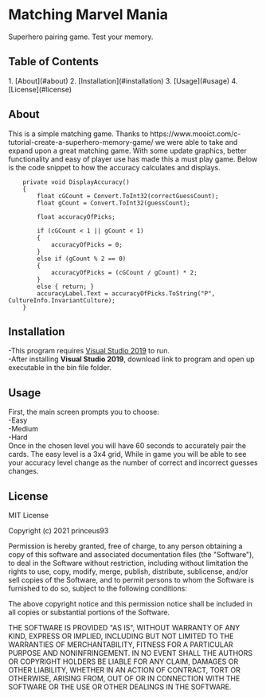 <h1> Matching Marvel Mania</h1>
Superhero pairing game. Test your memory.

<h2>Table of Contents</h2>
1. [About](#about)
2. [Installation](#installation)
3. [Usage](#usage)
4. [License](#license)

<h2>About</h2>
This is a simple matching game. Thanks to https://www.mooict.com/c-tutorial-create-a-superhero-memory-game/ we were able to take and expand upon a great matching game. With some update graphics, better functionality and easy of player use has made this a must play game.  
Below is the code snippet to how the accuracy calculates and displays.

        private void DisplayAccuracy()
        {
            float cGCount = Convert.ToInt32(correctGuessCount);
            float gCount = Convert.ToInt32(guessCount);

            float accuracyOfPicks;

            if (cGCount < 1 || gCount < 1)
            {
                accuracyOfPicks = 0;
            }
            else if (gCount % 2 == 0)
            {
                accuracyOfPicks = (cGCount / gCount) * 2;
            }
            else { return; }
            accuracyLabel.Text = accuracyOfPicks.ToString("P", CultureInfo.InvariantCulture);
        }

<h2>Installation</h2>

-This program requires [Visual Studio 2019](https://visualstudio.microsoft.com/downloads/) to run. <br/>
-After installing **Visual Studio 2019**, download link to program and open up executable in the bin file folder.


<h2>Usage</h2>

First, the main screen prompts you to choose:
<br/>-Easy
<br/>-Medium
<br/>-Hard
<br/>
Once in the chosen level you will have 60 seconds to accurately pair the cards. The easy level is a 3x4 grid, 
While in game you will be able to see your accuracy level change as the number of correct and incorrect guesses changes. 

<h2>License</h2>

MIT License

Copyright (c) 2021 princeus93

Permission is hereby granted, free of charge, to any person obtaining a copy
of this software and associated documentation files (the "Software"), to deal
in the Software without restriction, including without limitation the rights
to use, copy, modify, merge, publish, distribute, sublicense, and/or sell
copies of the Software, and to permit persons to whom the Software is
furnished to do so, subject to the following conditions:

The above copyright notice and this permission notice shall be included in all
copies or substantial portions of the Software.

THE SOFTWARE IS PROVIDED "AS IS", WITHOUT WARRANTY OF ANY KIND, EXPRESS OR
IMPLIED, INCLUDING BUT NOT LIMITED TO THE WARRANTIES OF MERCHANTABILITY,
FITNESS FOR A PARTICULAR PURPOSE AND NONINFRINGEMENT. IN NO EVENT SHALL THE
AUTHORS OR COPYRIGHT HOLDERS BE LIABLE FOR ANY CLAIM, DAMAGES OR OTHER
LIABILITY, WHETHER IN AN ACTION OF CONTRACT, TORT OR OTHERWISE, ARISING FROM,
OUT OF OR IN CONNECTION WITH THE SOFTWARE OR THE USE OR OTHER DEALINGS IN THE
SOFTWARE.
